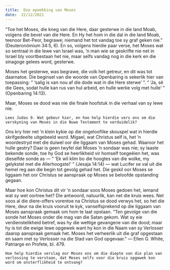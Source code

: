 ```yaml
---
title:  Die opwekking van Moses
date:  22/12/2021
---
```


“Toe het Moses, die kneg van die Here, daar gesterwe in die land Moab, volgens die bevel van die Here.  En Hy het hom in die dal in die land Moab, teenoor Bet-Peor, begrawe; niemand het tot vandag toe sy graf geken nie.” (Deuteronómium 34:5, 6).  En so, volgens hierdie paar verse, het Moses wat so sentraal in die lewe van Israel was, ’n man wie se geskrifte nie net in Israel bly voortbestaan het nie, maar selfs vandag nog in die kerk en die sinagoge gelees word, gesterwe.

Moses het gesterwe, was begrawe, die volk het getreur, en dit was tot daarnatoe. Die beginsel van die woorde van Openbaring is sekerlik hier van toepassing: “ ‘salig is van nou af die dode wat in die Here sterwe’ ”.  “ ‘Ja, sê die Gees, sodat hulle kan rus van hul arbeid, en hulle werke volg met hulle’ ” (Openbaring 14:13).

Maar, Moses se dood was nie die finale hoofstuk in die verhaal van sy lewe nie.

`Lees Judas 9. Wat gebeur hier, en hoe help hierdie vers ons om die verskyning van Moses in die Nuwe Testament te verduidelik?`

Ons kry hier net ’n klein kykie op die ongelooflike skouspel wat in hierdie skrifgedeelte uitgebeeld word.  Mígael, wat Christus self is, het ’n woordestryd met die duiwel oor die liggaam van Moses gehad.  Waaroor het hulle gestry?  Daar is geen twyfel dat Moses ’n sondaar was nie; sy laaste bekende sonde, toe hy God se heerlikheid vir homself toegeëien het, was dieselfde sonde as — “ ‘Ek wil klim bo die hoogtes van die wolke, my gelykstel met die Allerhoogste!’ ” (Jesaja 14:14) — wat Lucifer se val uit die hemel reg aan die begin tot gevolg gehad het.  Die geskil oor Moses se liggaam het oor Christus se aanspraak op Moses se beloofde opstanding gegaan.

Maar hoe kon Christus dit vir ’n sondaar soos Moses gedoen het, iemand wat sy wet oortree het?  Die antwoord, natuurlik, kan net die kruis wees.  Net soos al die diere-offers vorentoe na Christus se dood verwys het, so het die Here, deur na die kruis vooruit te kyk, vanselfsprekend op die liggaam van Moses aanspraak gemaak om hom te laat opstaan. “Ten gevolge van die sonde het Moses onder die mag van die Satan gekom.  Wat sy eie verdienstelikheid betref, was hy die wettige gevangene van die dood;  maar hy is tot die ewige lewe opgewek want hy kon in die Naam van sy Verlosser daarop aanspraak gemaak het.  Moses het verheerlik uit die graf opgestaan en saam met sy Verlosser na die Stad van God opgevaar.” — Ellen G. White, Patriarge en Profete, bl. 479.

`Hoe help hierdie verslag oor Moses ons om die diepte van die plan van verlossing te verstaan, dat Moses selfs voor die kruis opgewek kon word om onsterflikheid te ontvang?`